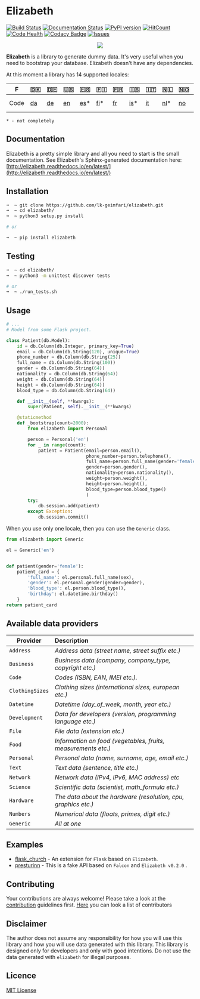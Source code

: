 # Elizabeth
[![Build Status](https://travis-ci.org/lk-geimfari/elizabeth.svg?branch=master)](https://travis-ci.org/lk-geimfari/elizabeth)
[![Documentation Status](https://readthedocs.org/projects/elizabeth/badge/?version=latest)](http://elizabeth.readthedocs.io/en/latest/?badge=latest)
[![PyPI version](https://badge.fury.io/py/elizabeth.svg)](https://badge.fury.io/py/elizabeth)
[![HitCount](https://hitt.herokuapp.com/lk-geimfar/church.svg)](https://github.com/lk-geimfari/elizabeth)
[![Code Health](https://landscape.io/github/lk-geimfari/elizabeth/master/landscape.svg?style=flat)](https://landscape.io/github/lk-geimfari/elizabeth/master)
[![Codacy Badge](https://api.codacy.com/project/badge/Grade/d773f20efa67430683bb24fff5af9db8)](https://www.codacy.com/app/likid-geimfari/church)
[![Issues](https://img.shields.io/github/issues/lk-geimfari/church.svg)](https://github.com/lk-geimfari/elizabeth/issues)


<p align="center">
  <img src="https://raw.githubusercontent.com/lk-geimfari/elizabeth/master/other/elizabeth_1.png">
  <br>
</p>


**Elizabeth** is a library to generate dummy data. It's very useful when you need to bootstrap your database. Elizabeth doesn't have any dependencies.

At this moment a library has 14 supported locales:

| F     |🇩🇰 |🇩🇪|🇺🇸|🇪🇸 |🇫🇮|🇫🇷|🇮🇸|🇮🇹|🇳🇱|🇳🇴|🇸🇪|🇷🇺|🇵🇹 |🇧🇷 |
|---    |--- |--- |---|--- |--- |--- |---|---|--- |---|--- |---|---|---  |
| Code  |[da](http://bit.ly/2g50Hpf)|[de](http://bit.ly/2fDVsPl)|[en](http://bit.ly/2g3wYfe)|[es](http://bit.ly/2grHSRg)*|[fi](http://bit.ly/2g3tzxe)*|[fr](http://bit.ly/2fpp7cc)|[is](http://bit.ly/2f8Lem2)*|[it](http://bit.ly/2g4DAOl)|[nl](http://bit.ly/2fNqFNF)*|[no](http://bit.ly/2eOUErG)|[sv](http://bit.ly/2eOZV2D)|[ru](http://bit.ly/2fNsUk5)|[pt](http://bit.ly/2fNpopS)* |[pt-br](http://bit.ly/2grKChn)|

`* - not completely`


## Documentation
Elizabeth is a pretty simple library and all you need to start is the small documentation. See Elizabeth's Sphinx-generated documentation here: [http://elizabeth.readthedocs.io/en/latest/](http://elizabeth.readthedocs.io/en/latest/)



## Installation
```zsh
➜  ~ git clone https://github.com/lk-geimfari/elizabeth.git
➜  ~ cd elizabeth/
➜  ~ python3 setup.py install

# or

➜  ~ pip install elizabeth
```

## Testing
```zsh
➜  ~ cd elizabeth/
➜  ~ python3 -m unittest discover tests

# or
➜  ~ ./run_tests.sh
```

## Usage

```python
# ...
# Model from some Flask project.

class Patient(db.Model):
    id = db.Column(db.Integer, primary_key=True)
    email = db.Column(db.String(120), unique=True)
    phone_number = db.Column(db.String(25))
    full_name = db.Column(db.String(100))
    gender = db.Column(db.String(64))
    nationality = db.Column(db.String(64))
    weight = db.Column(db.String(64))
    height = db.Column(db.String(64))
    blood_type = db.Column(db.String(64))

    def __init__(self, **kwargs):
        super(Patient, self).__init__(**kwargs)

    @staticmethod
    def _bootstrap(count=2000):
        from elizabeth import Personal

        person = Personal('en')
        for _ in range(count):
            patient = Patient(email=person.email(),
                              phone_number=person.telephone(),
                              full_name=person.full_name(gender='female'),
                              gender=person.gender(),
                              nationality=person.nationality(),
                              weight=person.weight(),
                              height=person.height(),
                              blood_type=person.blood_type()
                              )
        try:
            db.session.add(patient)
        except Exception:
            db.session.commit()
```
When you use only one locale, then you can use the `Generic` class.
```python
from elizabeth import Generic

el = Generic('en')


def patient(gender='female'):
    patient_card = {
        'full_name': el.personal.full_name(sex),
        'gender': el.personal.gender(gender=gender),
        'blood_type': el.person.blood_type(),
        'birthday': el.datetime.birthday()
    }
return patient_card
```

## Available data providers

| Provider          | Description                                                  |
| -------------     |:-------------                                                |
| `Address`         | *Address data (street name, street suffix etc.)*             |
| `Business`        | *Business data (company, company_type, copyright etc.)*      |
| `Code`            | *Codes (ISBN, EAN, IMEI etc.).*                              |
| `ClothingSizes`   | *Clothing sizes (international sizes, european etc.)*        |
| `Datetime`        | *Datetime (day_of_week, month, year etc.)*                   |
| `Development`     | *Data for developers (version, programming language etc.)*   |
| `File`            | *File data (extension etc.)*                                 |
| `Food`            | *Information on food (vegetables, fruits, measurements etc.)*|
| `Personal`        | *Personal data (name, surname, age, email etc.)*             |
| `Text`            | *Text data (sentence, title etc.)*                           |
| `Network`         | *Network data (IPv4, IPv6, MAC address) etc*                 |
| `Science`         | *Scientific data (scientist, math_formula etc.)*             |
| `Hardware`        | *The data about the hardware (resolution, cpu, graphics etc.)*|
| `Numbers`         | *Numerical data (floats, primes, digit etc.)*                 |
| `Generic`         | *All at one*                                                  |


## Examples
- [flask_church](https://github.com/lk-geimfari/flask_church) - An extension for `Flask` based on `Elizabeth`.
- [presturinn](https://github.com/lk-geimfari/presturinn) - This is a fake API based on `Falcon` and `Elizabeth v0.2.0` .


## Contributing
Your contributions are always welcome! Please take a look at the [contribution](https://github.com/lk-geimfari/elizabeth/blob/master/CONTRIBUTING.md) guidelines first. [Here](https://github.com/lk-geimfari/elizabeth/blob/master/CONTRIBUTORS.md) you can look a list of contributors


## Disclaimer
The author does not assume any responsibility for how you will use this library and how you will use data generated with this library. This library is designed only for developers and only with good intentions. Do not use the data generated with `elizabeth` for illegal purposes.


## Licence
[MIT License](https://github.com/lk-geimfari/elizabeth/blob/master/LICENSE)
